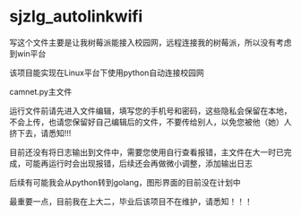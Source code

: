 # sjzlg_autolinkwifi
写这个文件主要是让我树莓派能接入校园网，远程连接我的树莓派，所以没有考虑到win平台

该项目能实现在Linux平台下使用python自动连接校园网

camnet.py主文件

运行文件前请先进入文件编辑，填写您的手机号和密码，这些隐私会保留在本地，不会上传，也请您保留好自己编辑后的文件，不要传给别人，以免您被他（她）人挤下去，请悉知!!!

目前还没有将日志输出到文件中，需要您使用自行查看报错，主文件在大一时已完成，可能再运行时会出现报错，后续还会再做微小调整，添加输出日志

后续有可能我会从python转到golang，图形界面的目前没在计划中

最重要一点，目前我在上大二，毕业后该项目不在维护，请悉知！！！


